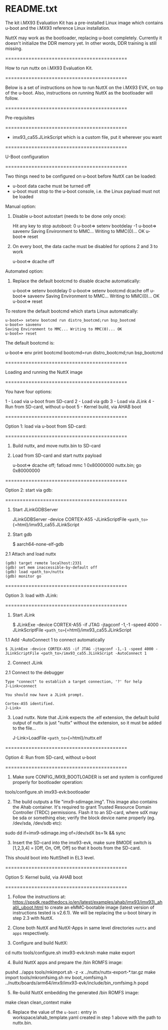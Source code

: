 README.txt
==========

The kit i.MX93 Evaluation Kit has a pre-installed Linux image which
contains u-boot and the i.MX93 reference Linux installation.

NuttX may work as the bootloader, replacing u-boot completely. Currently
it doesn't initialize the DDR memory yet. In other words, DDR training
is still missing.

==========================================

How to run nuttx on i.MX93 Evaluation Kit.

==========================================

Below is a set of instructions on how to run NuttX on the i.MX93 EVK, on
top of the u-boot. Also, instructions on running NuttX as the bootloader
will follow.

==========================================

Pre-requisites

==========================================

-   imx93\_ca55.JLinkScript which is a custom file, put it wherever you
    want

==========================================

U-Boot configuration

==========================================

Two things need to be configured on u-boot before NuttX can be loaded:

-   u-boot data cache must be turned off
-   u-boot must stop to the u-boot console, i.e. the Linux payload must
    not be loaded

Manual option:

1.  Disable u-boot autostart (needs to be done only once):

    Hit any key to stop autoboot: 0 u-boot=\> setenv bootdelay -1
    u-boot=\> saveenv Saving Environment to MMC... Writing to MMC(0)...
    OK u-boot=\> reset

2.  On every boot, the data cache must be disabled for options 2 and 3
    to work

    u-boot=\> dcache off

Automated option:

1.  Replace the default bootcmd to disable dcache automatically:

    u-boot=\> setenv bootdelay 0 u-boot=\> setenv bootcmd dcache off
    u-boot=\> saveenv Saving Environment to MMC... Writing to MMC(0)...
    OK u-boot=\> reset

To restore the default bootcmd which starts Linux automatically:

    u-boot=> setenv bootcmd run distro_bootcmd;run bsp_bootcmd
    u-boot=> saveenv
    Saving Environment to MMC... Writing to MMC(0)... OK
    u-boot=> reset

The default bootcmd is:

u-boot=\> env print bootcmd bootcmd=run distro\_bootcmd;run bsp\_bootcmd

==========================================

Loading and running the NuttX image

==========================================

You have four options:

1 - Load via u-boot from SD-card 2 - Load via gdb 3 - Load via JLink 4 -
Run from SD-card, without u-boot 5 - Kernel build, via AHAB boot

==========================================

Option 1: load via u-boot from SD-card:

==========================================

1.  Build nuttx, and move nuttx.bin to SD-card

2.  Load from SD-card and start nuttx payload

    u-boot=\> dcache off; fatload mmc 1 0x80000000 nuttx.bin; go
    0x80000000

==========================================

Option 2: start via gdb:

==========================================

1.  Start JLinkGDBServer

    JLinkGDBServer -device CORTEX-A55 -JLinkScriptFile
    `<path_to>`{=html}/imx93\_ca55.JLinkScript

2.  Start gdb

    \$ aarch64-none-elf-gdb

2.1 Attach and load nuttx

    (gdb) target remote localhost:2331
    (gdb) set mem inaccessible-by-default off
    (gdb) load <path_to>/nuttx
    (gdb) monitor go

==========================================

Option 3: load with JLink:

==========================================

1.  Start JLink

    \$ JLinkExe -device CORTEX-A55 -if JTAG -jtagconf -1,-1 -speed 4000
    -JLinkScriptFile `<path_to>`{=html}/imx93\_ca55.JLinkScript

1.1 Add -AutoConnect 1 to connect automatically

    $ JLinkExe -device CORTEX-A55 -if JTAG -jtagconf -1,-1 -speed 4000 -JLinkScriptFile <path_to>/imx93_ca55.JLinkScript -AutoConnect 1

2.  Connect JLink

2.1 Connect to the debugger

    Type "connect" to establish a target connection, '?' for help
    J-Link>connect

    You should now have a JLink prompt.

    Cortex-A55 identified.
    J-Link>

3.  Load nuttx. Note that JLink expects the .elf extension, the default
    build output of nuttx is just "nuttx" without the extension, so it
    must be added to the file...

    J-Link\>LoadFile `<path_to>`{=html}/nuttx.elf

==========================================

Option 4: Run from SD-card, without u-boot

==========================================

1.  Make sure CONFIG\_IMX9\_BOOTLOADER is set and system is configured
    properly for bootloader operation:

tools/configure.sh imx93-evk:bootloader

2.  The build outputs a file "imx9-sdimage.img". This image also
    contains the Ahab container. It's required to grant Trusted Resource
    Domain Controller (TRDC) permissions. Flash it to an SD-card, where
    sdX may be sda or something else; verify the block device name
    properly (eg. /dev/sda, /dev/sdb etc):

sudo dd if=imx9-sdimage.img of=/dev/sdX bs=1k && sync

3.  Insert the SD-card into the imx93-evk, make sure BMODE switch is
    \[1,2,3,4\] = \[Off, On, Off, Off\] so that it boots from the
    SD-card.

This should boot into NuttShell in EL3 level.

==========================================

Option 5: Kernel build, via AHAB boot

==========================================

1.  Follow the instructions at:
    https://spsdk.readthedocs.io/en/latest/examples/ahab/imx93/imx93\_ahab\_uboot.html
    to create an eMMC-bootable image (latest version of instructions
    tested is v2.6.1). We will be replacing the u-boot binary in step
    2.3 with NuttX.

2.  Clone both NuttX and NuttX-Apps in same level directories `nuttx`
    and `apps` respectively.

3.  Configure and build NuttX:

cd nuttx tools/configure.sh imx93-evk:knsh make make export

4.  Build NuttX apps and prepare the /bin ROMFS image:

pushd ../apps tools/mkimport.sh -z -x ../nuttx/nuttx-export-\*.tar.gz
make import tools/mkromfsimg.sh mv boot\_romfsimg.h
../nuttx/boards/arm64/imx9/imx93-evk/include/bin\_romfsimg.h popd

5.  Re-build NuttX embedding the generated /bin ROMFS image:

make clean clean\_context make

6.  Replace the value of the `u-boot:` entry in
    workspace/ahab\_template.yaml created in step 1 above with the path
    to nuttx.bin.
